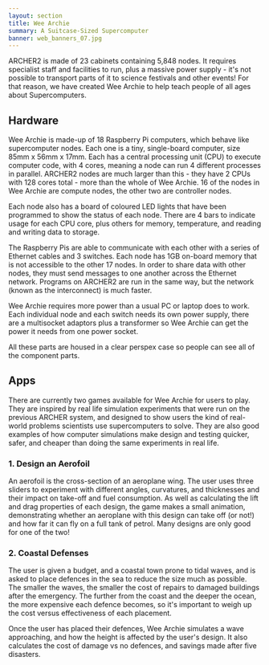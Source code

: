 ```yaml
---
layout: section
title: Wee Archie
summary: A Suitcase-Sized Supercomputer
banner: web_banners_07.jpg
---
```


ARCHER2 is made of 23 cabinets containing 5,848 nodes. It requires specialist staff and facilities to run, plus a massive power supply - it's not possible to transport parts of it to science festivals and other events! For that reason, we have created Wee Archie to help teach people of all ages about Supercomputers.

## Hardware
Wee Archie is made-up of 18 Raspberry Pi computers, which behave like supercomputer nodes. Each one is a tiny, single-board computer, size 85mm x 56mm x 17mm. Each has a central processing unit (CPU) to execute computer code, with 4 cores, meaning a node can run 4 different processes in parallel. ARCHER2 nodes are much larger than this - they have 2 CPUs with 128 cores total - more than the whole of Wee Archie. 16 of the nodes in Wee Archie are compute nodes, the other two are controller nodes.

Each node also has a board of coloured LED lights that have been programmed to show the status of each node. There are 4 bars to indicate usage for each CPU core, plus others for memory, temperature, and reading and writing data to storage.

The Raspberry Pis are able to communicate with each other with a series of Ethernet cables and 3 switches. Each node has 1GB on-board memory that is not accessible to the other 17 nodes. In order to share data with other nodes, they must send messages to one another across the Ethernet network. Programs on ARCHER2 are run in the same way, but the network (known as the interconnect) is much faster.

Wee Archie requires more power than a usual PC or laptop does to work. Each individual node and each switch needs its own power supply, there are a multisocket adaptors plus a transformer so Wee Archie can get the power it needs from one power socket.

All these parts are housed in a clear perspex case so people can see all of the component parts.

## Apps
There are currently two games available for Wee Archie for users to play. They are inspired by real life simulation experiments that were run on the previous ARCHER system, and designed to show users the kind of real-world problems scientists use supercomputers to solve. They are also good examples of how computer simulations make design and testing quicker, safer, and cheaper than doing the same experiments in real life.
### 1. Design an Aerofoil
An aerofoil is the cross-section of an aeroplane wing. The user uses three sliders to experiment with different angles, curvatures, and thicknesses and their impact on take-off and fuel consumption. As well as calculating the lift and drag properties of each design, the game makes a small animation, demonstrating whether an aeroplane with this design can take off (or not!) and how far it can fly on a full tank of petrol. Many designs are only good for one of the two!

### 2. Coastal Defenses
The user is given a budget, and a coastal town prone to tidal waves, and is asked to place defences in the sea to reduce the size much as possible. The smaller the waves, the smaller the cost of repairs to damaged buildings after the emergency. The further from the coast and the deeper the ocean, the more expensive each defence becomes, so it's important to weigh up the cost versus effectiveness of each placement.

Once the user has placed their defences, Wee Archie simulates a wave approaching, and how the height is affected by the user's design. It also calculates the cost of damage vs no defences, and savings made after five disasters.
